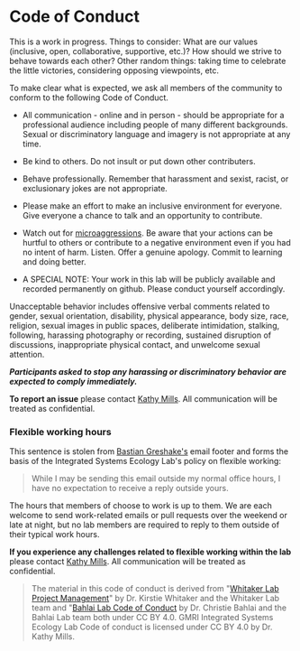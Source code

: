 # Code of Conduct

This is a work in progress. Things to consider: What are our values (inclusive, open, collaborative, supportive, etc.)? How should we strive to behave towards each other? Other random things: taking time to celebrate the little victories, considering opposing viewpoints, etc.

To make clear what is expected, we ask all members of the community to conform to the following Code of Conduct.

* All communication - online and in person - should be appropriate for a professional audience including people of many different backgrounds. Sexual or discriminatory language and imagery is not appropriate at any time.

* Be kind to others. Do not insult or put down other contributers.

* Behave professionally. Remember that harassment and sexist, racist, or exclusionary jokes are not appropriate.

* Please make an effort to make an inclusive environment for everyone. Give everyone a chance to talk and an opportunity to contribute.

* Watch out for [microaggressions](https://en.wikipedia.org/wiki/Microaggression). Be aware that your actions can be hurtful to others or contribute to a negative environment even if you had no intent of harm. Listen. Offer a genuine apology. Commit to learning and doing better.

* A SPECIAL NOTE: Your work in this lab will be publicly available and recorded permanently on github. Please conduct yourself accordingly.

Unacceptable behavior includes offensive verbal comments related to gender, sexual orientation, disability, physical appearance, body size, race, religion, sexual images in public spaces, deliberate intimidation, stalking, following, harassing photography or recording, sustained disruption of discussions, inappropriate physical contact, and unwelcome sexual attention.

***Participants asked to stop any harassing or discriminatory behavior are expected to comply immediately.***

**To report an issue** please contact [Kathy Mills](kmills@gmri.org). All communication will be treated as confidential.

### Flexible working hours

This sentence is stolen from [Bastian Greshake's](https://github.com/gedankenstuecke) email footer and forms the basis of the Integrated Systems Ecology Lab's policy on flexible working:

> While I may be sending this email outside my normal office hours, I have no expectation to receive a reply outside yours.

The hours that members of choose to work is up to them. We are each welcome to send work-related emails or pull requests over the weekend or late at night, but no lab members are required to reply to them outside of their typical work hours.

**If you experience any challenges related to flexible working within the lab** please contact [Kathy Mills](kmills@gmri.org). All communication will be treated as confidential.

> The material in this code of conduct is derived from "[Whitaker Lab Project Management](https://github.com/WhitakerLab/WhitakerLabProjectManagement)" by Dr. Kirstie Whitaker and the Whitaker Lab team and "[Bahlai Lab Code of Conduct](https://github.com/BahlaiLab/Policies/blob/master/Code_of_conduct.md) by Dr. Christie Bahlai and the Bahlai Lab team both under CC BY 4.0. GMRI Integrated Systems Ecology Lab Code of conduct is licensed under CC BY 4.0 by Dr. Kathy Mills.
